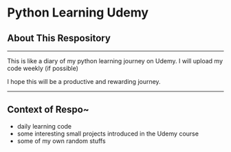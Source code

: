 # Python Learning Udemy
 
 ## About This Respository
 
 --------------------------------
 This is like a diary of my python learning journey on Udemy.
 I will upload my code weekly
 (if possible) 
 
 I hope this will be a productive and rewarding journey.
 
 ---------------------------------
 ## Context of Respo~
 
 - daily learning code
 - some interesting small projects introduced in the Udemy course
 - some of my own random stuffs
